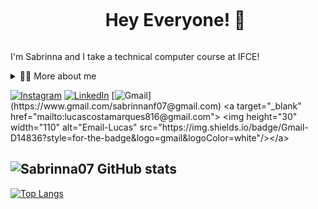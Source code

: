 <!--título-->
<div id="user-content-toc">
    <ul align="center">
      <summary><h1 style="display: inline-block"> Hey Everyone! 🪻
</h1></summary>
  </div>

I'm Sabrinna and I take a technical computer course at IFCE!

<!-- About me -->
 <details>
    <summary>👨‍💻 More about me</summary>
  
    - 🪄 I am 17 years old, and I live in Brazil
    - 🌷 I am studying the fourth period of the IT technical course. I started studying at IFCE in 2022
    - ⚡ I really like reading and learning about new technologies. I do sports like futsal, cycling and bodybuilding

</details>

 <!-- Links -->
[![Instagram](https://img.shields.io/badge/Instagram-E4405F?style=for-the-badge&logo=instagram&logoColor=white)](https://www.instagram.com/sabrinnasfn/)
[![LinkedIn](https://img.shields.io/badge/LinkedIn-0077B5?style=for-the-badge&logo=linkedin&logoColor=white)](https://www.linkedin.com/in/sabrinna-facundo-0a03ab305/) 
[![Gmail]("https://img.shields.io/badge/Gmail-D14836?style=for-the-badge&logo=gmail&logoColor=white")](https://www.gmail.com/sabrinnanf07@gmail.com)
 <a target="_blank" href="mailto:lucascostamarques816@gmail.com"> <img height="30" width="110" alt="Email-Lucas" src="https://img.shields.io/badge/Gmail-D14836?style=for-the-badge&logo=gmail&logoColor=white"/></a>
  
<!-- GitHub Stats -->
![Sabrinna07 GitHub stats](https://github-readme-stats.vercel.app/api?username=sabrinna07&show_icons=true&theme=gotham)
---
<!-- Top Languanges -->
[![Top Langs](https://github-readme-stats.vercel.app/api/top-langs/?username=Sabrinna07&layout=compact&theme=radical)](https://github.com/Sabrinna07/github-readme-stats)





<!--
**Sabrinna07/Sabrinna07** is a ✨ _special_ ✨ repository because its `README.md` (this file) appears on your GitHub profile.

Here are some ideas to get you started:

- 🔭 I’m currently working on ...
- 🌱 I’m currently learning ...
- 👯 I’m looking to collaborate on ...
- 🤔 I’m looking for help with ...
- 💬 Ask me about ...
- 📫 How to reach me: ...
- 😄 Pronouns: ...
- ⚡ Fun fact: ...
-->
